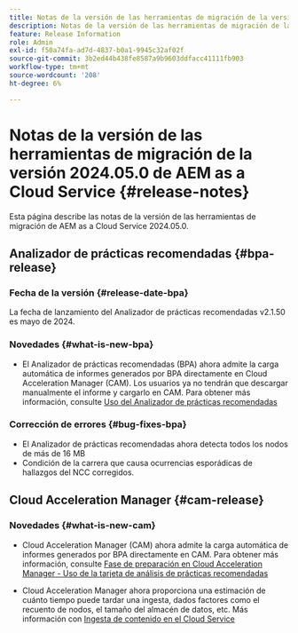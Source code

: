 ```yaml
---
title: Notas de la versión de las herramientas de migración de la versión 2024.05.0 de AEM as a Cloud Service
description: Notas de la versión de las herramientas de migración de la versión 2024.05.0 de AEM as a Cloud Service
feature: Release Information
role: Admin
exl-id: f50a74fa-ad7d-4837-b0a1-9945c32af02f
source-git-commit: 3b2ed44b438fe8587a9b9603ddfacc41111fb903
workflow-type: tm+mt
source-wordcount: '208'
ht-degree: 6%

---
```


# Notas de la versión de las herramientas de migración de la versión 2024.05.0 de AEM as a Cloud Service {#release-notes}

Esta página describe las notas de la versión de las herramientas de migración de AEM as a Cloud Service 2024.05.0.

## Analizador de prácticas recomendadas {#bpa-release}

### Fecha de la versión {#release-date-bpa}

La fecha de lanzamiento del Analizador de prácticas recomendadas v2.1.50 es mayo de 2024.

### Novedades {#what-is-new-bpa}

* El Analizador de prácticas recomendadas (BPA) ahora admite la carga automática de informes generados por BPA directamente en Cloud Acceleration Manager (CAM). Los usuarios ya no tendrán que descargar manualmente el informe y cargarlo en CAM. Para obtener más información, consulte [Uso del Analizador de prácticas recomendadas](/help/journey-migration/best-practices-analyzer/using-best-practices-analyzer.md)

### Corrección de errores {#bug-fixes-bpa}

* El Analizador de prácticas recomendadas ahora detecta todos los nodos de más de 16 MB
* Condición de la carrera que causa ocurrencias esporádicas de hallazgos del NCC corregidos.

## Cloud Acceleration Manager {#cam-release}

### Novedades {#what-is-new-cam}

* Cloud Acceleration Manager (CAM) ahora admite la carga automática de informes generados por BPA directamente en CAM. Para obtener más información, consulte [Fase de preparación en Cloud Acceleration Manager - Uso de la tarjeta de análisis de prácticas recomendadas](/help/journey-migration/cloud-acceleration-manager/using-cam/cam-readiness-phase.md#best-practices-analysis)

* Cloud Acceleration Manager ahora proporciona una estimación de cuánto tiempo puede tardar una ingesta, dados factores como el recuento de nodos, el tamaño del almacén de datos, etc. Más información con [Ingesta de contenido en el Cloud Service](/help/journey-migration/content-transfer-tool/using-content-transfer-tool/ingesting-content.md)
